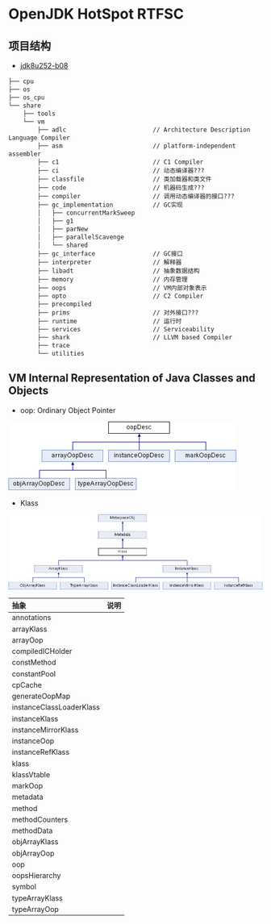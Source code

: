 # OpenJDK HotSpot RTFSC

## 项目结构

- [jdk8u252-b08](https://github.com/AdoptOpenJDK/openjdk-jdk8u)

```
├── cpu
├── os
├── os_cpu
└── share
    ├── tools
    └── vm
        ├── adlc                        // Architecture Description Language Compiler
        ├── asm                         // platform-independent assembler
        ├── c1                          // C1 Compiler
        ├── ci                          // 动态编译器???
        ├── classfile                   // 类加载器和类文件
        ├── code                        // 机器码生成???
        ├── compiler                    // 调用动态编译器的接口???
        ├── gc_implementation           // GC实现
        │   ├── concurrentMarkSweep
        │   ├── g1
        │   ├── parNew
        │   ├── parallelScavenge
        │   └── shared
        ├── gc_interface                // GC接口
        ├── interpreter                 // 解释器
        ├── libadt                      // 抽象数据结构
        ├── memory                      // 内存管理
        ├── oops                        // VM内部对象表示
        ├── opto                        // C2 Compiler
        ├── precompiled
        ├── prims                       // 对外接口???
        ├── runtime                     // 运行时
        ├── services                    // Serviceability
        ├── shark                       // LLVM based Compiler
        ├── trace
        └── utilities
```

## VM Internal Representation of Java Classes and Objects

- oop: Ordinary Object Pointer

![oop Inheritance diagram](../images/openjdk/Inheritance-diagram-for-oopDesc.png)

- Klass

![Klass Inheritance diagram](../images/openjdk/Inheritance-diagram-for-Klass.png)



|抽象|说明|
|:----|:----|
| annotations |  |
| arrayKlass |  |
| arrayOop |  |
| compiledICHolder |  |
| constMethod |  |
| constantPool |  |
| cpCache |  |
| generateOopMap |  |
| instanceClassLoaderKlass |  |
| instanceKlass |  |
| instanceMirrorKlass |  |
| instanceOop |  |
| instanceRefKlass |  |
| klass |  |
| klassVtable |  |
| markOop |  |
| metadata |  |
| method |  |
| methodCounters |  |
| methodData |  |
| objArrayKlass |  |
| objArrayOop |  |
| oop |  |
| oopsHierarchy |  |
| symbol |  |
| typeArrayKlass |  |
| typeArrayOop |  |
